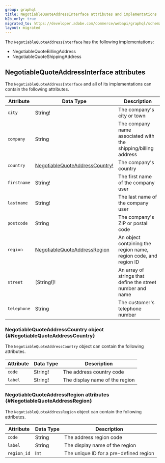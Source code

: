 ```yaml
---
group: graphql
title: NegotiableQuoteAddressInterface attributes and implementations
b2b_only: true
migrated_to: https://developer.adobe.com/commerce/webapi/graphql/schema/b2b/negotiable-quote/interfaces/address/
layout: migrated
---
```


The `NegotiableQuoteAddressInterface` has the following implementations:

*  NegotiableQuoteBillingAddress
*  NegotiableQuoteShippingAddress

## NegotiableQuoteAddressInterface attributes

The `NegotiableQuoteAddressInterface` and all of its implementations can contain the following attributes.

Attribute |  Data Type | Description
--- | --- | ---
`city` | String! | The company's city or town
`company` | String | The company name associated with the shipping/billing address
`country` | [NegotiableQuoteAddressCountry!](#NegotiableQuoteAddressCountry) | The company's country
`firstname` | String! | The first name of the company user
`lastname` | String! | The last name of the company user
`postcode` | String | The company's ZIP or postal code
`region` | [NegotiableQuoteAddressRegion](#NegotiableQuoteAddressRegion) | An object containing the region name, region code, and region ID
`street` | [String!]! | An array of strings that define the street number and name
`telephone` | String | The customer's telephone number

### NegotiableQuoteAddressCountry object {#NegotiableQuoteAddressCountry}

The `NegotiableQuoteAddressCountry` object can contain the following attributes.

Attribute |  Data Type | Description
--- | --- | ---
`code` |String! | The address country code
`label` | String! | The display name of the region

### NegotiableQuoteAddressRegion attributes {#NegotiableQuoteAddressRegion}

The `NegotiableQuoteAddressRegion` object can contain the following attributes.

Attribute |  Data Type | Description
--- | --- | ---
`code` | String | The address region code
`label` | String | The display name of the region
`region_id` | Int | The unique ID for a pre-defined region

